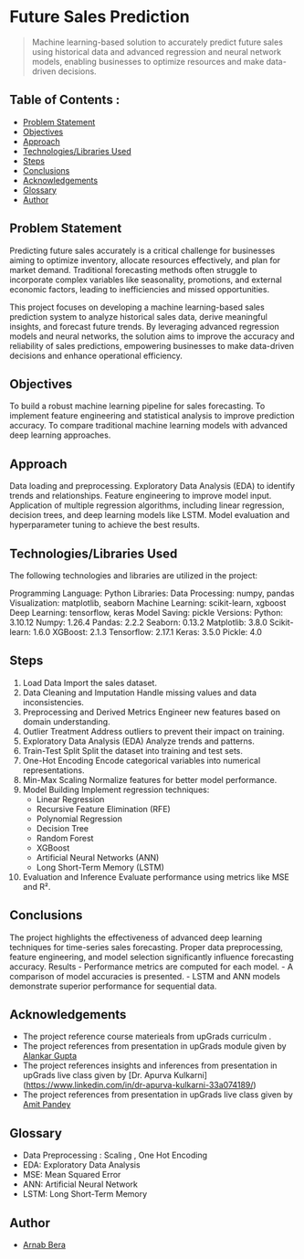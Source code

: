 # Future Sales Prediction
> Machine learning-based solution to accurately predict future sales using historical data and advanced regression and neural network models, enabling businesses to optimize resources and make data-driven decisions.


## Table of Contents :
* [Problem Statement](#problem-statement)
* [Objectives](#objectives)
* [Approach](#approach)
* [Technologies/Libraries Used](#technologies/libraries-used)
* [Steps](#steps)
* [Conclusions](#conclusions)
* [Acknowledgements](#acknowledgements)
* [Glossary](#glossary)
* [Author](#author)

## Problem Statement
Predicting future sales accurately is a critical challenge for businesses aiming to optimize inventory, allocate resources effectively, and plan for market demand. Traditional forecasting methods often struggle to incorporate complex variables like seasonality, promotions, and external economic factors, leading to inefficiencies and missed opportunities.

This project focuses on developing a machine learning-based sales prediction system to analyze historical sales data, derive meaningful insights, and forecast future trends. By leveraging advanced regression models and neural networks, the solution aims to improve the accuracy and reliability of sales predictions, empowering businesses to make data-driven decisions and enhance operational efficiency.

## Objectives
To build a robust machine learning pipeline for sales forecasting.
To implement feature engineering and statistical analysis to improve prediction accuracy.
To compare traditional machine learning models with advanced deep learning approaches.
## Approach
Data loading and preprocessing.
Exploratory Data Analysis (EDA) to identify trends and relationships.
Feature engineering to improve model input.
Application of multiple regression algorithms, including linear regression, decision trees, and deep learning models like LSTM.
Model evaluation and hyperparameter tuning to achieve the best results.
## Technologies/Libraries Used
The following technologies and libraries are utilized in the project:

Programming Language: Python
Libraries:
Data Processing: numpy, pandas
Visualization: matplotlib, seaborn
Machine Learning: scikit-learn, xgboost
Deep Learning: tensorflow, keras
Model Saving: pickle
Versions:
Python: 3.10.12
Numpy: 1.26.4
Pandas: 2.2.2
Seaborn: 0.13.2
Matplotlib: 3.8.0
Scikit-learn: 1.6.0
XGBoost: 2.1.3
Tensorflow: 2.17.1
Keras: 3.5.0
Pickle: 4.0

## Steps
1. Load Data
Import the sales dataset.
2. Data Cleaning and Imputation
Handle missing values and data inconsistencies.
3. Preprocessing and Derived Metrics
Engineer new features based on domain understanding.
4. Outlier Treatment
Address outliers to prevent their impact on training.
5. Exploratory Data Analysis (EDA)
Analyze trends and patterns.
6. Train-Test Split
Split the dataset into training and test sets.
7. One-Hot Encoding
Encode categorical variables into numerical representations.
8. Min-Max Scaling
Normalize features for better model performance.
9. Model Building
Implement regression techniques:
    - Linear Regression
    - Recursive Feature Elimination (RFE)
    - Polynomial Regression
    - Decision Tree
    - Random Forest
    - XGBoost
    - Artificial Neural Networks (ANN)
    - Long Short-Term Memory (LSTM)
10. Evaluation and Inference
Evaluate performance using metrics like MSE and R².

## Conclusions
The project highlights the effectiveness of advanced deep learning techniques for time-series sales forecasting. Proper data preprocessing, feature engineering, and model selection significantly influence forecasting accuracy.
Results
    - Performance metrics are computed for each model.
    - A comparison of model accuracies is presented.
    - LSTM and ANN models demonstrate superior performance for sequential data.

## Acknowledgements

- The project reference course materieals from upGrads curriculm .
- The project references from presentation in upGrads module given by [Alankar Gupta](https://www.linkedin.com/in/alankar-gupta-898a9659/)
- The project references insights and inferences from presentation in upGrads live class given by [Dr. Apurva Kulkarni] (https://www.linkedin.com/in/dr-apurva-kulkarni-33a074189/)
- The project references from presentation in upGrads live class given by [Amit Pandey](https://www.linkedin.com/in/amitpandeyprofile/)

## Glossary

- Data Preprocessing : Scaling , One Hot Encoding
- EDA: Exploratory Data Analysis
- MSE: Mean Squared Error
- ANN: Artificial Neural Network
- LSTM: Long Short-Term Memory


## Author
* [Arnab Bera]( https://www.linkedin.com/in/arnabbera-tech/ )
